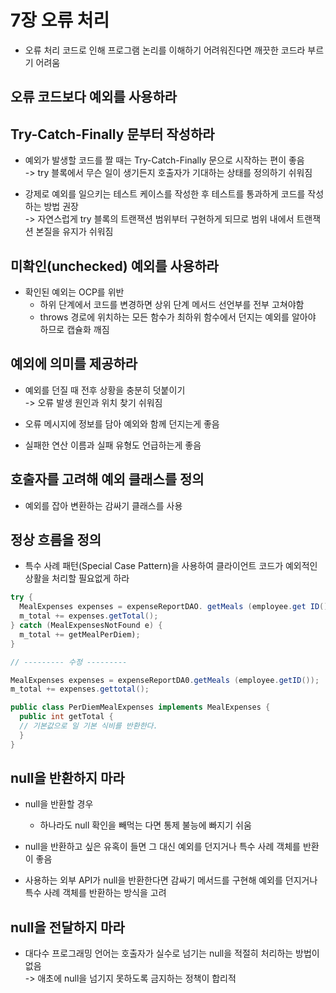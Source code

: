 # 7장 오류 처리
- 오류 처리 코드로 인해 프로그램 논리를 이해하기 어려워진다면 깨끗한 코드라 부르기 어려움

## 오류 코드보다 예외를 사용하라

## Try-Catch-Finally 문부터 작성하라

- 예외가 발생할 코드를 짤 때는 Try-Catch-Finally 문으로 시작하는 편이 좋음 <br>
  -> try 블록에서 무슨 일이 생기든지 호출자가 기대하는 상태를 정의하기 쉬워짐

- 강제로 예외를 일으키는 테스트 케이스를 작성한 후 테스트를 통과하게 코드를 작성하는 방법 권장 <br>
  -> 자연스럽게 try 블록의 트랜잭션 범위부터 구현하게 되므로 범위 내에서 트랜잭션 본질을 유지가 쉬워짐

## 미확인(unchecked) 예외를 사용하라
- 확인된 예외는 OCP를 위반
  - 하위 단계에서 코드를 변경하면 상위 단계 메서드 선언부를 전부 고쳐야함
  - throws 경로에 위치하는 모든 함수가 최하위 함수에서 던지는 예외를 알아야 하므로 캡슐화 깨짐

## 예외에 의미를 제공하라
- 예외를 던질 때 전후 상황을 충분히 덧붙이기 <br>
  -> 오류 발생 원인과 위치 찾기 쉬워짐

- 오류 메시지에 정보를 담아 예외와 함께 던지는게 좋음

- 실패한 연산 이름과 실패 유형도 언급하는게 좋음

## 호출자를 고려해 예외 클래스를 정의

- 예외를 잡아 변환하는 감싸기 클래스를 사용

## 정상 흐름을 정의
- 특수 사례 패턴(Special Case Pattern)을 사용하여 클라이언트 코드가 예외적인 상활을 처리할 필요없게 하라
```java
try {
  MealExpenses expenses = expenseReportDAO. getMeals (employee.get ID());
  m_total += expenses.getTotal();
} catch (MealExpensesNotFound e) {
  m_total += getMealPerDiem);
}

// --------- 수정 ---------

MealExpenses expenses = expenseReportDA0.getMeals (employee.getID());
m_total += expenses.gettotal();

public class PerDiemMealExpenses implements MealExpenses {
  public int getTotal {
  // 기본값으로 일 기본 식비를 반환한다.
  }
}
```

## null을 반환하지 마라
- null을 반환할 경우
  - 하나라도 null 확인을 빼먹는 다면 통제 불능에 빠지기 쉬움

- null을 반환하고 싶은 유혹이 들면 그 대신 예외를 던지거나 특수 사례 객체를 반환이 좋음
- 사용하는 외부 API가 null을 반환한다면 감싸기 메서드를 구현해 예외를 던지거나 특수 사례 객체를 반환하는 방식을 고려

## null을 전달하지 마라
- 대다수 프로그래밍 언어는 호출자가 실수로 넘기는 null을 적절히 처리하는 방법이 없음 <br>
  -> 애초에 null을 넘기지 못하도록 금지하는 정책이 합리적